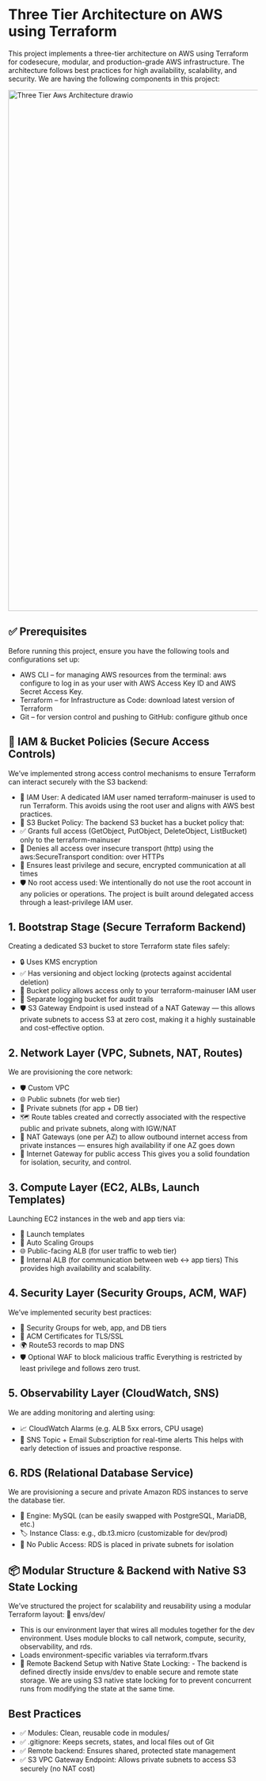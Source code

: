 # Three Tier Architecture on AWS using Terraform
This project implements a three-tier architecture on AWS using Terraform for codesecure, modular, and production-grade AWS infrastructure. The architecture follows best practices for high availability, scalability, and security. We are having the following components in this project:

<img width="1022" height="1051" alt="Three Tier Aws Architecture drawio" src="https://github.com/user-attachments/assets/e4a5a620-f073-4e2f-b464-ce896bb55620" />

## ✅ Prerequisites
Before running this project, ensure you have the following tools and configurations set up:
- AWS CLI – for managing AWS resources from the terminal: aws configure to log in as your user with AWS Access Key ID and AWS Secret Access Key.
- Terraform – for Infrastructure as Code: download latest version of Terraform 
- Git – for version control and pushing to GitHub: configure github once

## 🔐 IAM & Bucket Policies (Secure Access Controls)
We’ve implemented strong access control mechanisms to ensure Terraform can interact securely with the S3 backend:
- 👤 IAM User:
A dedicated IAM user named terraform-mainuser is used to run Terraform. This avoids using the root user and aligns with AWS best practices.
- 🪪 S3 Bucket Policy:
The backend S3 bucket has a bucket policy that:
- ✅ Grants full access (GetObject, PutObject, DeleteObject, ListBucket) only to the terraform-mainuser
- 🚫 Denies all access over insecure transport (http) using the aws:SecureTransport condition: over HTTPs 
- 🔐 Ensures least privilege and secure, encrypted communication at all times
- 🛡️ No root access used:
We intentionally do not use the root account in any policies or operations. The project is built around delegated access through a least-privilege IAM user.

## 1. Bootstrap Stage (Secure Terraform Backend)
Creating a dedicated S3 bucket to store Terraform state files safely:
- 🔒 Uses KMS encryption
- ✅ Has versioning and object locking (protects against accidental deletion)
- 🧾 Bucket policy allows access only to your terraform-mainuser IAM user
- 📂 Separate logging bucket for audit trails
- 🛡️ S3 Gateway Endpoint is used instead of a NAT Gateway — this allows private subnets to access S3 at zero cost, making it a highly sustainable and cost-effective option.

## 2. Network Layer (VPC, Subnets, NAT, Routes)
We are provisioning the core network:
- 🛡️ Custom VPC
- 🌐 Public subnets (for web tier)
- 🔐 Private subnets (for app + DB tier)
- 🗺️ Route tables created and correctly associated with the respective public and private subnets, along with IGW/NAT
- 🚪 NAT Gateways (one per AZ) to allow outbound internet access from private instances — ensures high availability if one AZ goes down
- 📡 Internet Gateway for public access
This gives you a solid foundation for isolation, security, and control.

## 3. Compute Layer (EC2, ALBs, Launch Templates)
Launching EC2 instances in the web and app tiers via:
- 🧬 Launch templates
- 🔄 Auto Scaling Groups
- 🌐 Public-facing ALB (for user traffic to web tier)
- 🔁 Internal ALB (for communication between web ↔ app tiers)
This provides high availability and scalability.

## 4. Security Layer (Security Groups, ACM, WAF)
We’ve implemented security best practices:
- 🚧 Security Groups for web, app, and DB tiers
- 🔐 ACM Certificates for TLS/SSL
- 🌍 Route53 records to map DNS
- 🛡️ Optional WAF to block malicious traffic
Everything is restricted by least privilege and follows zero trust.

## 5. Observability Layer (CloudWatch, SNS)
We are adding monitoring and alerting using:
- 📈 CloudWatch Alarms (e.g. ALB 5xx errors, CPU usage)
- 🔔 SNS Topic + Email Subscription for real-time alerts
This helps with early detection of issues and proactive response.

## 6. RDS (Relational Database Service)
We are provisioning a secure and private Amazon RDS instances to serve the database tier.
- 🧱 Engine: MySQL (can be easily swapped with PostgreSQL, MariaDB, etc.)
- 🏷️ Instance Class: e.g., db.t3.micro (customizable for dev/prod)
- 🚫 No Public Access: RDS is placed in private subnets for isolation

## 📦 Modular Structure & Backend with Native S3 State Locking
We’ve structured the project for scalability and reusability using a modular Terraform layout:
  📁 envs/dev/
- This is our environment layer that wires all modules together for the dev environment. Uses module blocks to call network, compute, security, observability, and rds.
- Loads environment-specific variables via terraform.tfvars
- 🔗 Remote Backend Setup with Native State Locking:
        - The backend is defined directly inside envs/dev to enable secure and remote state storage. We are using S3 native state locking for to prevent concurrent runs from           modifying the state at the same time.
  
## Best Practices
- ✅ Modules: Clean, reusable code in modules/
- ✅ .gitignore: Keeps secrets, states, and local files out of Git
- ✅ Remote backend: Ensures shared, protected state management
- ✅ S3 VPC Gateway Endpoint: Allows private subnets to access S3 securely (no NAT cost)
